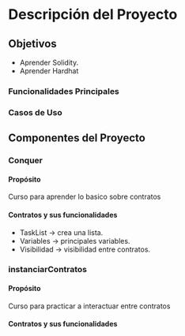 # Descripción del Proyecto

## Objetivos

- Aprender Solidity.
- Aprender Hardhat

### Funcionalidades Principales

### Casos de Uso

## Componentes del Proyecto

### Conquer

#### Propósito

Curso para aprender lo basico sobre contratos

#### Contratos y sus funcionalidades

- TaskList -> crea una lista.
- Variables -> principales variables.
- Visibilidad -> visibilidad entre contratos.

### instanciarContratos

#### Propósito

Curso para practicar a interactuar entre contratos

#### Contratos y sus funcionalidades
